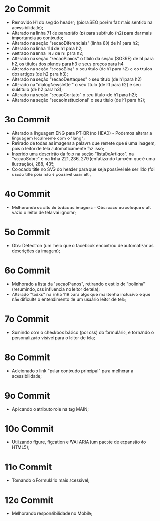 # 2o Commit

- Removido H1 do svg do header; (piora SEO porém faz mais sentido na acessibilidade);
- Alterado na linha 71 de paragráfo (p) para subtitulo (h2) para dar mais importancia ao conteudo;
- Alterado na seção "secaoDiferenciais" (linha 80) de h1 para h2;
- Alterado na linha 114 de h1 para h2;
- Aletrado na linha 143 de h1 para h2;
- Alterado na seção "secaoPlanos" o titulo da seção (SOBRE) de h1 para h2, os titulos dos planos para h3 e seus preços para h4;
- Alterado na seção "secaoBlog" o seu titulo (de h1 para h2) e os titulos dos artigos (de h2 para h3);
- Alterado na seção "secaoDestaques" o seu titulo (de h1 para h2);
- Alterado na "dialogNewsletter" o seu titulo (de h1 para h2) e seu subtitulo (de h2 para h3);
- Alterado na seção "secaoContato" o seu titulo (de h1 para h2);
- Alterado na seção "secaoInstitucional" o seu titulo (de h1 para h2);

# 3o Commit

- Alterado a linguagem ENG para PT-BR (no HEAD) - Podemos alterar a linguagem localmente com o "lang";
- Retirado de todas as imagens a palavra que remete que é uma imagem, pois o leitor de tela automaticamente faz isso;
- Inserido uma descrição da foto na seção "listaDeArtigos", na "secaoSobre" e na linha 221, 236, 279 (enfatizando também que é uma ilustração), 288, 435;
- Colocado title no SVG do header para que seja possível ele ser lido (foi usado title pois não é possivel usar alt);

# 4o Commit

- Melhorando os alts de todas as imagens - Obs: caso eu coloque o alt vazio o leitor de tela vai ignorar;

# 5o Commit

- Obs: Detectron (um meio que o facebook encontrou de automatizar as descrições da imagem);

# 6o Commit

- Melhorado a lista da "secaoPlanos", retirando o estilo de "bolinha" (resumindo, css influencia no leitor de tela);
- Alterado "todxs" na linha 119 para algo que mantenha inclusivo e que não dificulte o entendimento de um usuário leitor de tela;

# 7o Commit

 - Sumindo com o checkbox básico (por css) do formulário, e tornando o personalizado visível para o leitor de tela;

 # 8o Commit
 
 - Adicionado o link "pular conteudo principal" para melhorar a acessibilidade;

 # 9o Commit

 - Aplicando o atributo role na tag MAIN;

# 10o Commit

- Utilizando figure, figcation e WAI ARIA (um pacote de expansão do HTML5);

# 11o Commit

- Tornando o Formulário mais acessivel;

# 12o Commit

- Melhorando responsibilidade no Mobile;